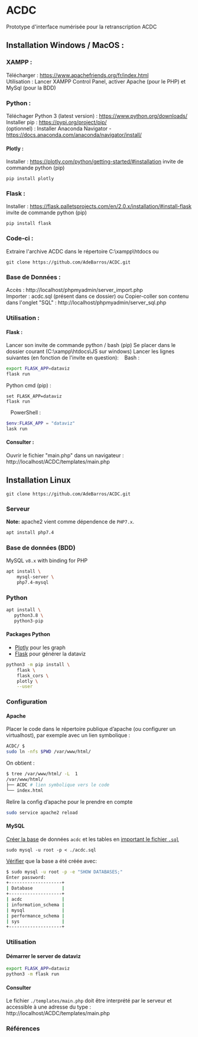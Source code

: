 # ACDC
Prototype d'interface numérisée pour la retranscription ACDC

## Installation Windows / MacOS :
### XAMPP :
Télécharger : https://www.apachefriends.org/fr/index.html  
Utilisation : Lancer XAMPP Control Panel, activer Apache (pour le PHP) et MySql (pour la BDD)
### Python :
Téléchager Python 3 (latest version) : https://www.python.org/downloads/  
Installer pip : https://pypi.org/project/pip/  
(optionnel) : Installer Anaconda Navigator - https://docs.anaconda.com/anaconda/navigator/install/
#### Plotly :
Installer : https://plotly.com/python/getting-started/#installation
invite de commande python (pip)
```
pip install plotly
```

### Flask :
Installer : https://flask.palletsprojects.com/en/2.0.x/installation/#install-flask
invite de commande python (pip) 
```
pip install flask 
```

### Code-ci :
Extraire l'archive ACDC dans le répertoire C:\xampp\htdocs
ou
```
git clone https://github.com/AdeBarros/ACDC.git
```

### Base de Données :
Accès : http://localhost/phpmyadmin/server_import.php  
Importer : acdc.sql (présent dans ce dossier)
ou
Copier-coller son contenu dans l'onglet "SQL" : http://localhost/phpmyadmin/server_sql.php
### Utilisation :
#### Flask :
Lancer son invite de commande python / bash (pip)
Se placer dans le dossier courant (C:\xampp\htdocs\JS sur windows)
Lancer les lignes suivantes (en fonction de l'invite en question):
&nbsp;&nbsp; Bash :
```bash
export FLASK_APP=dataviz
flask run
```
Python cmd (pip) :
```
set FLASK_APP=dataviz
flask run
```
&nbsp;&nbsp; PowerShell :
```powershell
$env:FLASK_APP = "dataviz"
lask run
```

#### Consulter :
Ouvrir le fichier "main.php" dans un navigateur : http://localhost/ACDC/templates/main.php

## Installation Linux

	git clone https://github.com/AdeBarros/ACDC.git

### Serveur

**Note:** apache2 vient comme dépendence de `PHP7.x`.

```bash
apt install php7.4
```

### Base de données (BDD)

MySQL `v8.x` with binding for PHP

```bash
apt install \
	mysql-server \
	php7.4-mysql 
```

### Python
 ```bash
apt install \ 
	python3.8 \ 
	python3-pip
 ```

#### Packages Python

* [Plotly][plotly] pour les graph
* [Flask][flask] pour générer la dataviz

```bash
python3 -m pip install \
	flask \
	flask_cors \
	plotly \
	--user
```

### Configuration

#### Apache

Placer le code dans le répertoire publique d’apache (ou configurer un virtualhost), par exemple avec un lien symbolique :

```bash
ACDC/ $
sudo ln -nfs $PWD /var/www/html/
```

On obtient :

```bash
$ tree /var/www/html/ -L  1 
/var/www/html/
├── ACDC # lien symbolique vers le code
└── index.html
```

Relire la config d’apache pour le prendre en compte

```bash
sudo service apache2 reload
```

#### MySQL

[Créer la base][mysql-create-db] de données `acdc` et les tables en [important le fichier `.sql`][mysql-import-file]

    sudo mysql -u root -p < ./acdc.sql


[Vérifier][mysql-list-db] que la base a été créée avec:

```bash
$ sudo mysql -u root -p -e "SHOW DATABASES;"
Enter password:
+--------------------+
| Database           |
+--------------------+
| acdc               |
| information_schema |
| mysql              |
| performance_schema |
| sys                |
+--------------------+
```

### Utilisation

#### Démarrer le server de dataviz

```bash
export FLASK_APP=dataviz
python3 -m flask run
```

#### Consulter

Le fichier `./templates/main.php` doit être interprété par le serveur et accessible à une adresse du type : http://localhost/ACDC/templates/main.php

### Références

[mysql-create-db]: https://stackoverflow.com/a/5774940
[mysql-list-db]: https://www.liquidweb.com/kb/show-list-mysql-databases-on-linux-via-command-line/
[mysql-import-file]: https://askubuntu.com/a/948906
[plotly]: https://plotly.com/python/getting-started/#installation
[flask]: https://flask.palletsprojects.com/en/2.0.x/installation/#install-flask
